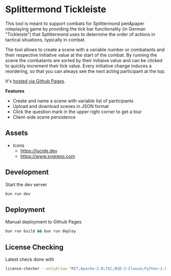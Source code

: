 # Splittermond Tickleiste

This tool is meant to support combats for Splittermond pen&paper roleplaying game by providing the tick bar functionality (in German "Tickleiste") that Splittermond uses to determine the order of actions in tactical situations, typically in combat.

The tool allows to create a scene with a variable number or combatants and their respective initiaitve value at the start of the combat. By running the scene the combatants are sorted by their initiaive value and can be clicked to quickly increment their tick value. Every initiative change induces a reordering, so that you can always see the next acting participant at the top.

It's [hosted via Github Pages](tickleiste.tklic.de).

**Features**

- Create and name a scene with variable list of participants
- Upload and download scenes in JSON format
- Click the question mark in the upper right corner to get a tour
- Client-side scene persistence

## Assets

- Icons
  - https://lucide.dev
  - https://www.svgrepo.com

## Development

Start the dev server

```bash
bun run dev
```

## Deployment

Manual deployment to Github Pages

```bash
bun run build && bun run deploy
```

## License Checking

Latest check done with

```bash
license-checker --onlyAllow "MIT;Apache-2.0;ISC;BSD-2-Clause;Python-2.0;CC-BY-4.0;BSD-3-Clause;BlueOak-1.0.0;CC0-1.0;0BSD"
```
